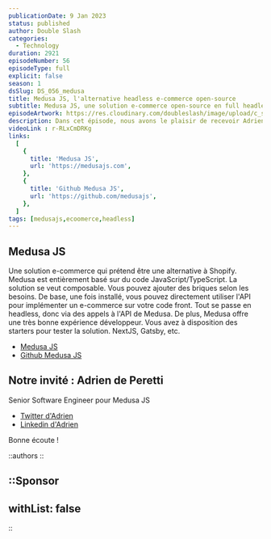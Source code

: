 ```yaml
---
publicationDate: 9 Jan 2023
status: published
author: Double Slash
categories:
  - Technology
duration: 2921
episodeNumber: 56
episodeType: full
explicit: false
season: 1
dsSlug: DS_056_medusa
title: Medusa JS, l'alternative headless e-commerce open-source
subtitle: Medusa JS, une solution e-commerce open-source en full headless, l'alternative à Shopify
episodeArtwork: https://res.cloudinary.com/doubleslash/image/upload/c_scale,w_200/v1673194437/episode/ART_56_medusa_una5ps.png
description: Dans cet épisode, nous avons le plaisir de recevoir Adrien de Peretti. Il fait partie de l'équipe Core du projet "Medusa JS" en tant que "Senior Software Engineer". Adrien est également coauteur du framework Nest JS. Il possède donc des bases très solides en développement JavaScript. Avec lui nous allons parler de la solution open source, Medusa JS. Une solution e-commerce qui prétend être une alternative à Shopify.
videoLink : r-RLxCmDRKg
links:
  [
    {
      title: 'Medusa JS',
      url: 'https://medusajs.com',
    },
    {
      title: 'Github Medusa JS',
      url: 'https://github.com/medusajs',
    },
  ]
tags: [medusajs,ecoomerce,headless]
---
```


## Medusa JS

Une solution e-commerce qui prétend être une alternative à Shopify.
Medusa est entièrement basé sur du code JavaScript/TypeScript. La solution se veut composable. Vous pouvez ajouter des briques selon les besoins. De base, une fois installé, vous pouvez directement utiliser l'API pour implémenter un e-commerce sur votre code front.
Tout se passe en headless, donc via des appels à l'API de Medusa.
De plus, Medusa offre une très bonne expérience développeur.
Vous avez à disposition des starters pour tester la solution. NextJS, Gatsby, etc.

- [Medusa JS](https://medusajs.com)
- [Github Medusa JS](https://github.com/medusajs)


## Notre invité : Adrien de Peretti

Senior Software Engineer pour Medusa JS

- [Twitter d'Adrien](https://twitter.com/perettiadrien)
- [Linkedin d'Adrien](https://www.linkedin.com/in/adriendeperetti)

Bonne écoute !

::authors
::

::Sponsor
---
withList: false
---
::
